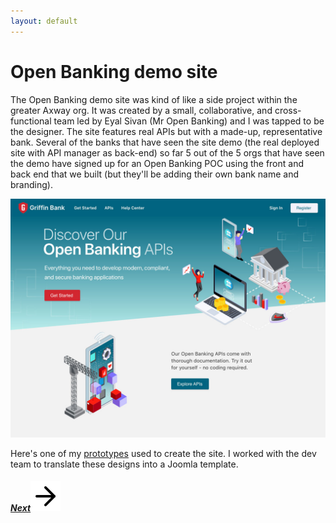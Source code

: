 ```yaml
---
layout: default
---
```

# Open Banking demo site

The Open Banking demo site was kind of like a side project within the greater Axway org. It was created by a small, collaborative, and cross-functional team led by Eyal Sivan (Mr Open Banking) and I was tapped to be the designer. The site features real APIs but with a made-up, representative bank. Several of the banks that have seen the site demo (the real deployed site with API manager as back-end) so far 5 out of the 5 orgs that have seen the demo have signed up for an Open Banking POC using the front and back end that we built (but they'll be adding their own bank name and branding).


![open banking demo site - home page](/assets/HOME-cropped.png#bordered)

Here's one of my [prototypes](https://xd.adobe.com/view/f563be56-c612-4848-8e16-34dfbe7d43cb-a030/) used to create the site. I worked with the dev team to translate these designs into a Joomla template.

<h5 class="right"><a href="/syncplicity">Next<img class="bottom" src="/assets/arrow-right.svg"></a></h5>
